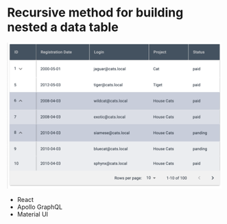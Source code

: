 # Recursive method for building nested a data table

<img src='desc.png' width="500" title="description">

- React
- Apollo GraphQL
- Material UI
